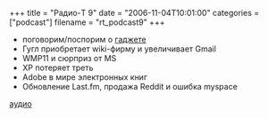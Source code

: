 +++
title = "Радио-T 9"
date = "2006-11-04T10:01:00"
categories = ["podcast"]
filename = "rt_podcast9"
+++


- поговорим/поспорим о [гаджете](http://u10.iriver.com/html/en_us/itsu10.html)
- Гугл приобретает wiki-фирму и увеличивает Gmail
- WMP11 и сюрприз от MS
- XP потеряет треть
- Adobe в мире электронных книг
- Обновление Last.fm, продажа Reddit и ошибка myspace

[аудио](http://cdn.radio-t.com/rt_podcast9.mp3)
<audio src="http://cdn.radio-t.com/rt_podcast9.mp3" preload="none"></audio>
